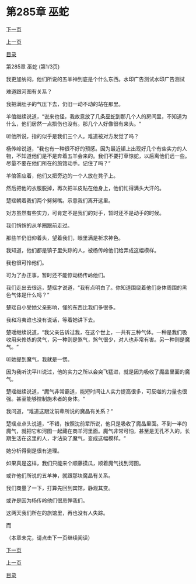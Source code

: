 <h1>第285章   巫蛇</h1>
            <div><p><a href="./853_%E7%AC%AC285%E7%AB%A0_%E5%B7%AB%E8%9B%87.md">下一页</a></p><p><a href="./851_%E7%AC%AC284%E7%AB%A0_%E7%BE%8A%E7%9A%AE.md">上一页</a></p><p><a href="../">目录</a></p></div>
            <div><p>第285章   巫蛇 (第1/3页)</p><p>我更加纳闷，他们所说的五羊神到底是个什么东西。水印广告测试水印广告测试</p><p>难道跟河图有关系？</p><p>我把满肚子的气压下去，仍旧一动不动的站在那里。</p><p>羊倌继续说道，“说来也怪，我故意放了几条巫蛇到那几个人的房间里，不知道为什么，他们居然一点损伤也没有。那几个人好像很有来头。“</p><p>听他所说，指的似乎是我们三个人。难道被对方发觉了吗？</p><p>杨传岭说道，“我也有一种很不好的预感。因为最近镇上出现好几个有些实力的人物，不知道他们是不是奔着五羊会来的。我们不要打草惊蛇，以后离他们远一些。尽量不要在他们所在的旅馆动手。记住了吗？“</p><p>羊倌答应着，他们又把旁边的一个人放在凳子上。</p><p>然后把他的衣服脱掉，再次把羊皮贴在他身上，他们忙得满头大汗的。</p><p>楚瑶朝着我们两个努努嘴。示意我们离开这里。</p><p>对方虽然有些实力，可肯定不是我们的对手，暂时还不是动手的时候。</p><p>我们悄悄的从羊圈跟前走过。</p><p>那些羊仍旧仰着头，望着我们，眼里满是祈求神色。</p><p>我知道，他们都是镇子里失踪的人，被杨传岭他们给弄成这幅模样。</p><p>我也很可怜他们。</p><p>可为了办正事，暂时还不能惊动杨传岭他们。</p><p>我们走出去很远，楚瑶才说道，“我有点明白了。你知道围绕着他们身体周围的黑色气体是什么吗？“</p><p>楚瑶自小受她父亲影响，懂的东西比我们多很多。</p><p>我和冯夷谁也没有说话，等着她讲下去。</p><p>楚瑶继续说道，“我父亲告诉过我，在这个世上，一共有三种气体。一种是我们吸收用来修炼的灵气，另一种则是煞气，煞气很少，对人也非常有害。另一种则是魔气。“</p><p>听她提到魔气，我就是一愣。</p><p>因为我听沈平川说过，他的实力之所以会突飞猛进，就是因为吸收了魔晶里面的魔气。</p><p>楚瑶继续说道，“魔气非常霸道，能短时间让人实力提高很多，可反噬的力量也很强。甚至能够控制施术者的身体。“</p><p>我问道，“难道这跟沈前辈所说的魔晶有关系？“</p><p>楚瑶点点头说道，“不错，按照沈前辈所说，他只是吸收了魔晶里面。不到一半的魔气，就把它和河图一起藏在商羊河里面。魔气非常可怕，甚至是无孔不入的，长期生活在这里的人，才沾染了魔气，变成这幅模样。“</p><p>她分析得倒是很有道理。</p><p>如果真是这样，我们只能来个顺藤摸瓜，顺着魔气找到河图。</p><p>或许他们所说的五羊神，就跟那块魔晶有关系。</p><p>我们商量了一下，打算先回到宾馆，静观其变。</p><p>或许是因为杨传岭他们很忌惮我们。</p><p>这两天我们所在的旅馆里，再也没有人失踪。</p><p>而</p><p>（本章未完，请点击下一页继续阅读）</p></div>
            <div><p><a href="./853_%E7%AC%AC285%E7%AB%A0_%E5%B7%AB%E8%9B%87.md">下一页</a></p><p><a href="./851_%E7%AC%AC284%E7%AB%A0_%E7%BE%8A%E7%9A%AE.md">上一页</a></p><p><a href="../">目录</a></p></div>
